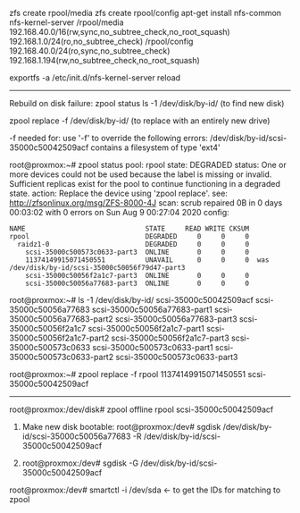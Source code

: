 zfs create rpool/media
zfs create rpool/config
apt-get install nfs-common nfs-kernel-server
/rpool/media 192.168.40.0/16(rw,sync,no_subtree_check,no_root_squash) 192.168.1.0/24(ro,no_subtree_check)
/rpool/config 192.168.40.0/24(ro,sync,no_subtree_check) 192.168.1.194(rw,no_subtree_check,no_root_squash)

exportfs -a
/etc/init.d/nfs-kernel-server reload

---

Rebuild on disk failure:
zpool status
ls -1 /dev/disk/by-id/ (to find new disk)

zpool replace -f <pool> <old disk in zpool> /dev/disk/by-id/<new disk> (to replace with an entirely new drive)

-f needed for: use '-f' to override the following errors:
/dev/disk/by-id/scsi-35000c50042509acf contains a filesystem of type 'ext4'


root@proxmox:~# zpool status
  pool: rpool
 state: DEGRADED
status: One or more devices could not be used because the label is missing or
	invalid.  Sufficient replicas exist for the pool to continue
	functioning in a degraded state.
action: Replace the device using 'zpool replace'.
   see: http://zfsonlinux.org/msg/ZFS-8000-4J
  scan: scrub repaired 0B in 0 days 00:03:02 with 0 errors on Sun Aug  9 00:27:04 2020
config:

	NAME                              STATE     READ WRITE CKSUM
	rpool                             DEGRADED     0     0     0
	  raidz1-0                        DEGRADED     0     0     0
	    scsi-35000c500573c0633-part3  ONLINE       0     0     0
	    11374149915071450551          UNAVAIL      0     0     0  was /dev/disk/by-id/scsi-35000c50056f79d47-part3
	    scsi-35000c50056f2a1c7-part3  ONLINE       0     0     0
	    scsi-35000c50056a77683-part3  ONLINE       0     0     0


root@proxmox:~# ls -1 /dev/disk/by-id/ 
scsi-35000c50042509acf
scsi-35000c50056a77683
scsi-35000c50056a77683-part1
scsi-35000c50056a77683-part2
scsi-35000c50056a77683-part3
scsi-35000c50056f2a1c7
scsi-35000c50056f2a1c7-part1
scsi-35000c50056f2a1c7-part2
scsi-35000c50056f2a1c7-part3
scsi-35000c500573c0633
scsi-35000c500573c0633-part1
scsi-35000c500573c0633-part2
scsi-35000c500573c0633-part3

root@proxmox:~# zpool replace -f rpool 11374149915071450551 scsi-35000c50042509acf

----
root@proxmox:/dev/disk# zpool offline rpool scsi-35000c50042509acf


1) Make new disk bootable:
    root@proxmox:/dev# sgdisk /dev/disk/by-id/scsi-35000c50056a77683 -R /dev/disk/by-id/scsi-35000c50042509acf

2) 
    root@proxmox:/dev# sgdisk -G /dev/disk/by-id/scsi-35000c50042509acf

root@proxmox:/dev# smartctl -i /dev/sda <- to get the IDs for matching to zpool